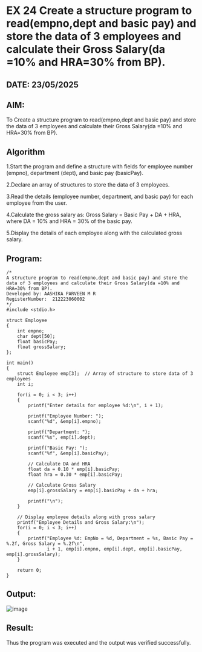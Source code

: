 # EX 24 Create a structure program to read(empno,dept and basic pay) and store the data of 3 employees and calculate their Gross Salary(da =10% and HRA=30% from BP).
## DATE: 23/05/2025
## AIM:
To Create a structure program to read(empno,dept and basic pay) and store the data of 3 employees and calculate their Gross Salary(da =10% and HRA=30% from BP).

## Algorithm
1.Start the program and define a structure with fields for employee number (empno), department (dept), and basic pay (basicPay).

2.Declare an array of structures to store the data of 3 employees.

3.Read the details (employee number, department, and basic pay) for each employee from the user.

4.Calculate the gross salary as: Gross Salary = Basic Pay + DA + HRA, where DA = 10% and HRA = 30% of the basic pay.

5.Display the details of each employee along with the calculated gross salary.
## Program:
```
/*
A structure program to read(empno,dept and basic pay) and store the data of 3 employees and calculate their Gross Salary(da =10% and HRA=30% from BP).
Developed by: AASHIKA PARVEEN M R
RegisterNumber:  212223060002
*/
#include <stdio.h>

struct Employee
{
    int empno;
    char dept[50];
    float basicPay;
    float grossSalary;
};

int main()
{
    struct Employee emp[3];  // Array of structure to store data of 3 employees
    int i;

    for(i = 0; i < 3; i++)
    {
        printf("Enter details for employee %d:\n", i + 1);

        printf("Employee Number: ");
        scanf("%d", &emp[i].empno);

        printf("Department: ");
        scanf("%s", emp[i].dept);

        printf("Basic Pay: ");
        scanf("%f", &emp[i].basicPay);

        // Calculate DA and HRA
        float da = 0.10 * emp[i].basicPay;
        float hra = 0.30 * emp[i].basicPay;

        // Calculate Gross Salary
        emp[i].grossSalary = emp[i].basicPay + da + hra;

        printf("\n");
    }

    // Display employee details along with gross salary
    printf("Employee Details and Gross Salary:\n");
    for(i = 0; i < 3; i++)
    {
        printf("Employee %d: EmpNo = %d, Department = %s, Basic Pay = %.2f, Gross Salary = %.2f\n", 
               i + 1, emp[i].empno, emp[i].dept, emp[i].basicPay, emp[i].grossSalary);
    }

    return 0;
}

```

## Output:

![image](https://github.com/user-attachments/assets/442f3e4a-1d75-482c-8945-7feae6481320)


## Result:
Thus the program was executed and the output was verified successfully.
